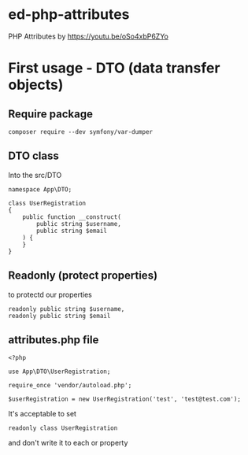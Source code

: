 # ed-php-attributes
PHP Attributes by https://youtu.be/oSo4xbP6ZYo

# First usage - DTO (data transfer objects)

## Require package
`composer require --dev symfony/var-dumper`

## DTO class

Into the src/DTO

```
namespace App\DTO;

class UserRegistration
{
    public function __construct(
        public string $username,
        public string $email
    ) {
    }
}
```

## Readonly (protect properties)

to protectd our properties

```
readonly public string $username,
readonly public string $email
```

## attributes.php file

```
<?php

use App\DTO\UserRegistration;

require_once 'vendor/autoload.php';

$userRegistration = new UserRegistration('test', 'test@test.com');
```

It's acceptable to set

```
readonly class UserRegistration
```

and don't write it to each or property












